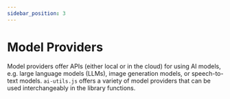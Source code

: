 ```yaml
---
sidebar_position: 3
---
```


# Model Providers

Model providers offer APIs (either local or in the cloud) for using AI models, e.g. large language models (LLMs), image generation models, or speech-to-text models. `ai-utils.js` offers a variety of model providers that can be used interchangeably in the library functions.
